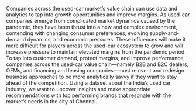 Companies across the used-car market’s value chain can use data and analytics to tap into growth opportunities and improve margins. As used-car companies emerge from complicated market dynamics caused by the pandemic, they have been thrust into a new and complex environment, contending with changing consumer preferences, evolving supply-and-demand dynamics, and economic pressures. These influences will make it more difficult for players across the used-car ecosystem to grow and will increase pressure to maintain elevated margins from the pandemic period.
To tap into customer demand, protect margins, and improve performance, companies across the used-car value chain—namely B2B and B2C dealers, OEMs, and financing and leasing companies—must reinvent and redesign business approaches to be more analytically savvy if they want to stay ahead of the competition.
Using a dataset about the India’s used car industry, we want to uncover insights and make appropriate recommendations with top performing brands that resonate with the market’s needs in the city of Chennai.

